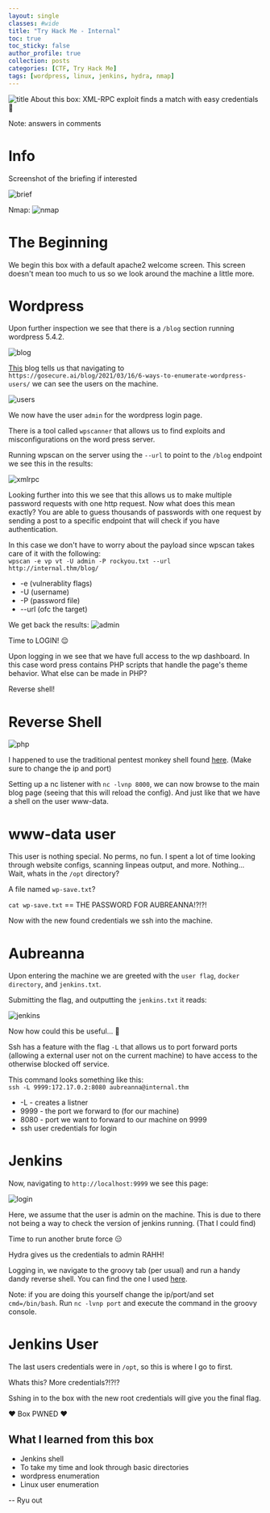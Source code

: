 ```yaml
---
layout: single
classes: #wide
title: "Try Hack Me - Internal"
toc: true
toc_sticky: false
author_profile: true
collection: posts
categories: [CTF, Try Hack Me]
tags: [wordpress, linux, jenkins, hydra, nmap]
---
```


![title](/assets/images/internal/title.png)
About this box: XML-RPC exploit finds a match with easy credentials :do_not_litter:

Note: answers in comments

# Info


Screenshot of the briefing if interested

![brief](/assets/images/internal/brief.png)

Nmap:
![nmap](/assets/images/internal/nmap.png)

# The Beginning

We begin this box with a default apache2 welcome screen. This screen doesn't
mean too much to us so we look around the machine a little more.

# Wordpress

Upon further inspection we see that there is a `/blog` section running wordpress 5.4.2. 

![blog](/assets/images/internal/blog.png)

[This](https://gosecure.ai/blog/2021/03/16/6-ways-to-enumerate-wordpress-users/)
blog tells us that navigating to `https://gosecure.ai/blog/2021/03/16/6-ways-to-enumerate-wordpress-users/` we can see the users on the machine. 

![users](/assets/images/internal/users.png)

We now have the user `admin` for the wordpress login page.

There is a tool called `wpscanner` that allows us to find exploits and misconfigurations on the word press server.

Running wpscan on the server using the `--url` to point to the `/blog` endpoint we see this in the results:

![xmlrpc](/assets/images/internal/xmlrpc.png)

Looking further into this we see that this allows us to make multiple password requests with one http request. Now what does this mean exactly? You are able to guess thousands of passwords with one request by sending a post to a specific endpoint that will check if you have authentication. 

In this case we don't have to worry about the payload since wpscan takes care of it with the following:  
`wpscan -e vp vt -U admin -P rockyou.txt --url http://internal.thm/blog/`
- -e (vulnerablity flags)
- -U (username)
- -P (password file)
- --url (ofc the target)

We get back the results:
![admin](/assets/images/internal/admin.png)
<!-- my2boys -->

Time to LOGIN! :relieved:

Upon logging in we see that we have full access to the wp dashboard. In this
case word press contains PHP scripts that handle the page's theme behavior. What
else can be made in PHP? 

Reverse shell!

# Reverse Shell

![php](/assets/images/internal/php.png)

I happened to use the traditional pentest monkey shell found
[here]( https://github.com/pentestmonkey/php-reverse-shell).
(Make sure to change the ip and port)

Setting up a nc listener with `nc -lvnp 8000`, we can now browse to the main
blog page (seeing that this will reload the config). And just like that we have
a shell on the user www-data.

# www-data user 

This user is nothing special. No perms, no fun. I spent a lot of time looking through website configs, scanning linpeas output, and more. Nothing... Wait, whats in the `/opt` directory?

A file named `wp-save.txt`?

`cat wp-save.txt` == THE PASSWORD FOR AUBREANNA!?!?!
<!-- aubreanna:bubb13guM!@#123 -->
Now with the new found credentials we ssh into the machine. 

# Aubreanna

Upon entering the machine we are greeted with the `user flag`, `docker directory`, and `jenkins.txt`.

Submitting the flag, and outputting the `jenkins.txt` it reads:


![jenkins](/assets/images/internal/jenkinsip.png)

Now how could this be useful... :brain:

Ssh has a feature with the flag `-L` that allows us to port forward ports (allowing a external user not on the current machine) to have access to the otherwise blocked off service. 

This command looks something like this:  
`ssh -L 9999:172.17.0.2:8080 aubreanna@internal.thm`

* -L - creates a listner
* 9999 - the port we forward to (for our machine)
* 8080 - port we want to forward to our machine on 9999
* ssh user credentials for login

# Jenkins

Now, navigating to `http://localhost:9999` we see this page:

![login](/assets/images/internal/jenkinslogin.png)

Here, we assume that the user is admin on the machine. This is due to there not being a way to check the version of jenkins running. (That I could find)

Time to run another brute force :expressionless:

Hydra gives us the credentials to admin RAHH!
<!-- password: spongebob -->

Logging in, we navigate to the groovy tab (per usual) and run a handy dandy
reverse shell. You can find the one I used
[here](https://gist.github.com/frohoff/fed1ffaab9b9beeb1c76).

Note: if you are doing this yourself change the ip/port/and set `cmd=/bin/bash`. Run `nc -lvnp port` and execute the command in the groovy console.

# Jenkins User

The last users credentials were in `/opt`, so this is where I go to first. 

Whats this? More credentials?!?!?
<!-- root:tr0ub13guM!@#123 -->

Sshing in to the box with the new root credentials will give you the final flag.

:heart: Box PWNED :heart:

## What I learned from this box
* Jenkins shell
* To take my time and look through basic directories
* wordpress enumeration
* Linux user enumeration


-- Ryu out